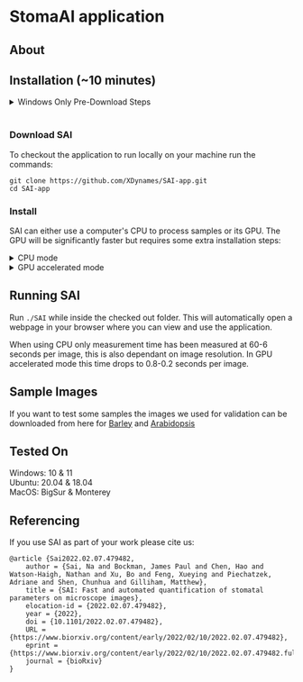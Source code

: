# StomaAI application
## About


## Installation (~10 minutes)
<details>
    <summary> Windows Only Pre-Download Steps </summary>

Open command prompt as administrator and run `wsl --install` to enable Windows subsytem for linux. After this completes windows will need to restart.
Visit the Microsoft Store and install Ubuntu 20.04 LTS. Once the store has downloaded the application launch Ubuntu 20.04 LTS from the start menu.
The first time you run the Ubuntu app it will need sometime to setup and ask you to create a username and password to use in the application.
Install the required pre-requisite packages by running the following commands:
```
sudo apt update
sudo apt install python3-pip
```
To ensure the python packages installed are accessible from the command line run:
```
echo -e "\nexport PATH=/home/$USER/.local/bin:\$PATH" >> ~/.bashrc
exec bash
```
</details>
<br/>

### Download SAI
To checkout the application to run locally on your machine run the commands:
```
git clone https://github.com/XDynames/SAI-app.git
cd SAI-app
```

### Install
SAI can either use a computer's CPU to process samples or its GPU. The GPU will be significantly faster but requires some extra installation steps:

<details>
    <summary>CPU mode</summary>
<details>
	<summary>MacOS</summary>

Ensure you have [Homebrew](https://brew.sh/) setup and install the following packages

	brew install geos gdal libjpeg
If you have a Macbook that uses an Apple Silicone based CPU run

	pip3 install --pre torch torchvision torchaudio --extra-index-url https://download.pytorch.org/whl/nightly/cpu

</details>
<details>
	<summary>Windows and Linux</summary>

Ensure you have libgeos installed:

	sudo apt install libgeos-dev

</details>

Once the operation system specific steps are completed run:

	bash setup.sh

</details>

<details>
    <summary>GPU accelerated mode</summary>

Install the appropriate versions of [Pytorch](https://pytorch.org/get-started/locally/) and [Detectron2](https://detectron2.readthedocs.io/en/latest/tutorials/install.html) to suit your GPU.
Run `bash setup_gpu.sh` to install the remaining dependencies.
</details>

## Running SAI
Run `./SAI` while inside the checked out folder. This will automatically open a webpage in your browser where you can view and use the application.

When using CPU only measurement time has been measured at 60-6 seconds per image, this is also dependant on image resolution.
In GPU accelerated mode this time drops to 0.8-0.2 seconds per image.

## Sample Images
If you want to test some samples the images we used for validation can be downloaded from here for [Barley](https://cloudstor.aarnet.edu.au/plus/s/phlJcZkgS9y0fZd/download) and [Arabidopsis](https://cloudstor.aarnet.edu.au/plus/s/u3vy3YsGemQKgIJ/download)

## Tested On
Windows: 10 & 11  
Ubuntu: 20.04 & 18.04  
MacOS: BigSur & Monterey  

## Referencing
If you use SAI as part of your work please cite us:
```
@article {Sai2022.02.07.479482,
	author = {Sai, Na and Bockman, James Paul and Chen, Hao and Watson-Haigh, Nathan and Xu, Bo and Feng, Xueying and Piechatzek, Adriane and Shen, Chunhua and Gilliham, Matthew},
	title = {SAI: Fast and automated quantification of stomatal parameters on microscope images},
	elocation-id = {2022.02.07.479482},
	year = {2022},
	doi = {10.1101/2022.02.07.479482},
	URL = {https://www.biorxiv.org/content/early/2022/02/10/2022.02.07.479482},
	eprint = {https://www.biorxiv.org/content/early/2022/02/10/2022.02.07.479482.full.pdf},
	journal = {bioRxiv}
}
```


